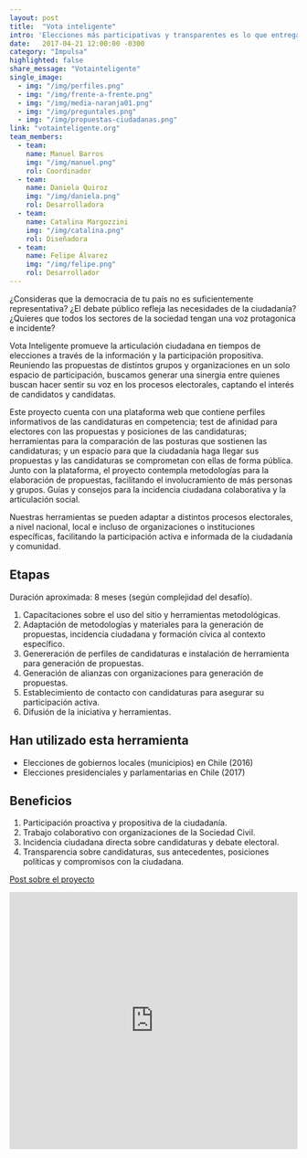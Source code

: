 ```yaml
---
layout: post
title:  "Vota inteligente"
intro: 'Elecciones más participativas y transparentes es lo que entrega esta herramienta digital de vanguardia.'
date:   2017-04-21 12:00:00 -0300
category: "Impulsa"
highlighted: false
share_message: "Votainteligente"
single_image:
  - img: "/img/perfiles.png"
  - img: "/img/frente-a-frente.png"
  - img: "/img/media-naranja01.png"
  - img: "/img/preguntales.png"
  - img: "/img/propuestas-ciudadanas.png"
link: "votainteligente.org"
team_members:
  - team:
    name: Manuel Barros
    img: "/img/manuel.png"
    rol: Coordinador
  - team:
    name: Daniela Quiroz
    img: "/img/daniela.png"
    rol: Desarrolladora
  - team:
    name: Catalina Margozzini
    img: "/img/catalina.png"
    rol: Diseñadora
  - team:
    name: Felipe Álvarez
    img: "/img/felipe.png"
    rol: Desarrollador
---
```

¿Consideras que la democracia de tu país no es suficientemente representativa? ¿El debate público refleja las necesidades de la ciudadanía? ¿Quieres que todos los sectores de la sociedad tengan una voz protagonica e incidente?

Vota Inteligente promueve la articulación ciudadana en tiempos de elecciones a través de la información y la participación propositiva. Reuniendo las propuestas de distintos grupos y organizaciones en un solo espacio de participación, buscamos generar una sinergia entre quienes buscan hacer sentir su voz en los procesos electorales, captando el interés de candidatos y candidatas.

Este proyecto cuenta con una plataforma web que contiene perfiles informativos de las candidaturas en competencia; test de afinidad para electores con las propuestas y posiciones de las candidaturas; herramientas para la comparación de las posturas que sostienen las candidaturas; y un espacio para que la ciudadanía haga llegar sus propuestas y las candidaturas se comprometan con ellas de forma pública. Junto con la plataforma, el proyecto contempla metodologías para la elaboración de propuestas, facilitando el involucramiento de más personas y grupos. Guías y consejos para la incidencia ciudadana colaborativa y la articulación social.

Nuestras herramientas se pueden adaptar a distintos procesos electorales, a nivel nacional, local e incluso de organizaciones o instituciones específicas, facilitando la participación activa e informada de la ciudadanía y comunidad.

## Etapas
Duración aproximada: 8 meses (según complejidad del desafío).
1. Capacitaciones sobre el uso del sitio y herramientas metodológicas.
2. Adaptación de metodologías y materiales para la generación de propuestas, incidencia ciudadana y formación cívica al contexto específico.
3. Genereración de perfiles de candidaturas e instalación de herramienta para generación de propuestas.
4. Generación de alianzas con organizaciones para generación de propuestas.
5. Establecimiento de contacto con candidaturas para asegurar su participación activa.
6. Difusión de la iniciativa y herramientas.

## Han utilizado esta herramienta
- Elecciones de gobiernos locales (municipios) en Chile (2016)
- Elecciones presidenciales y parlamentarias en Chile (2017)

## Beneficios
1. Participación proactiva y propositiva de la ciudadanía.
2. Trabajo colaborativo con organizaciones de la Sociedad Civil.
3. Incidencia ciudadana directa sobre candidaturas y debate electoral.
4. Transparencia sobre candidaturas, sus antecedentes, posiciones políticas y compromisos con la ciudadana.

[Post sobre el proyecto](https://blogs.iadb.org/abierto-al-publico/2018/01/18/vota-inteligente-plataforma-participativa-abre-proceso-electoral/,)

<iframe width="100%" height="450" src="https://www.youtube.com/embed/gPRqUpawUFo?rel=0&amp;showinfo=0" frameborder="0" allow="autoplay; encrypted-media" allowfullscreen></iframe>
